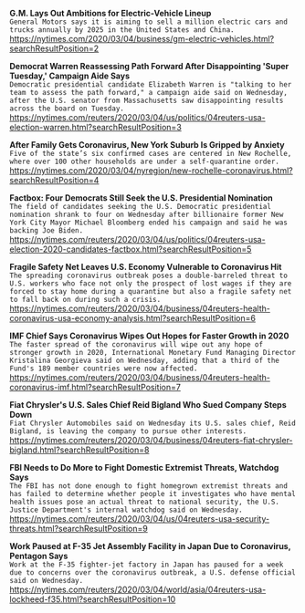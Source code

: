 **G.M. Lays Out Ambitions for Electric-Vehicle Lineup**\
`General Motors says it is aiming to sell a million electric cars and trucks annually by 2025 in the United States and China.`\
https://nytimes.com/2020/03/04/business/gm-electric-vehicles.html?searchResultPosition=2

**Democrat Warren Reassessing Path Forward After Disappointing 'Super Tuesday,' Campaign Aide Says**\
`Democratic presidential candidate Elizabeth Warren is "talking to her team to assess the path forward," a campaign aide said on Wednesday, after the U.S. senator from Massachusetts saw disappointing results across the board on Tuesday.`\
https://nytimes.com/reuters/2020/03/04/us/politics/04reuters-usa-election-warren.html?searchResultPosition=3

**After Family Gets Coronavirus, New York Suburb Is Gripped by Anxiety**\
`Five of the state’s six confirmed cases are centered in New Rochelle, where over 100 other households are under a self-quarantine order.`\
https://nytimes.com/2020/03/04/nyregion/new-rochelle-coronavirus.html?searchResultPosition=4

**Factbox: Four Democrats Still Seek the U.S. Presidential Nomination**\
`The field of candidates seeking the U.S. Democratic presidential nomination shrank to four on Wednesday after billionaire former New York City Mayor Michael Bloomberg ended his campaign and said he was backing Joe Biden.`\
https://nytimes.com/reuters/2020/03/04/us/politics/04reuters-usa-election-2020-candidates-factbox.html?searchResultPosition=5

**Fragile Safety Net Leaves U.S. Economy Vulnerable to Coronavirus Hit**\
`The spreading coronavirus outbreak poses a double-barreled threat to U.S. workers who face not only the prospect of lost wages if they are forced to stay home during a quarantine but also a fragile safety net to fall back on during such a crisis. `\
https://nytimes.com/reuters/2020/03/04/business/04reuters-health-coronavirus-usa-economy-analysis.html?searchResultPosition=6

**IMF Chief Says Coronavirus Wipes Out Hopes for Faster Growth in 2020**\
`The faster spread of the coronavirus will wipe out any hope of stronger growth in 2020, International Monetary Fund Managing Director Kristalina Georgieva said on Wednesday, adding that a third of the Fund's 189 member countries were now affected. `\
https://nytimes.com/reuters/2020/03/04/business/04reuters-health-coronavirus-imf.html?searchResultPosition=7

**Fiat Chrysler's U.S. Sales Chief Reid Bigland Who Sued Company Steps Down**\
`Fiat Chrysler Automobiles said on Wednesday its U.S. sales chief, Reid Bigland, is leaving the company to pursue other interests.`\
https://nytimes.com/reuters/2020/03/04/business/04reuters-fiat-chrysler-bigland.html?searchResultPosition=8

**FBI Needs to Do More to Fight Domestic Extremist Threats, Watchdog Says**\
`The FBI has not done enough to fight homegrown extremist threats and has failed to determine whether people it investigates who have mental health issues pose an actual threat to national security, the U.S. Justice Department's internal watchdog said on Wednesday.`\
https://nytimes.com/reuters/2020/03/04/us/04reuters-usa-security-threats.html?searchResultPosition=9

**Work Paused at F-35 Jet Assembly Facility in Japan Due to Coronavirus, Pentagon Says**\
`Work at the F-35 fighter-jet factory in Japan has paused for a week due to concerns over the coronavirus outbreak, a U.S. defense official said on Wednesday.`\
https://nytimes.com/reuters/2020/03/04/world/asia/04reuters-usa-lockheed-f35.html?searchResultPosition=10

